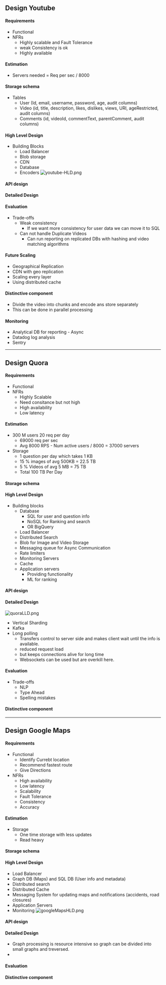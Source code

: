 ## Design Youtube
#### Requirements
- Functional
- NFRs 
    - Highly scalable and Fault Tolerance
    - weak Consistency is ok
    - Highly available
#### Estimation
- Servers needed = Req per sec / 8000
#### Storage schema
- Tables
  - User (Id, email, username, password, age, audit columns)
  - Video (id, title, description, likes, dislikes, views, URI, ageRestricted, audit columns)
  - Comments (id, videoId, commentText, parentComment, audit columns)
#### High Level Design
- Building Blocks
  - Load Balancer
  - Blob storage
  - CDN
  - Database
  - Encoders
![youtube-HLD.png](./resources/youtube-HLD.png)
#### API design
#### Detailed Design
#### Evaluation
- Trade-offs
  - Weak consistency
    - If we want more consistency for user data we can move it to SQL
  - Can not handle Duplicate Videos
    - Can run reporting on replicated DBs with hashing and video matching algorithms
#### Future Scaling
- Geographical Replication
- CDN with geo replication
- Scaling every layer
- Using distributed cache
#### Distinctive component
- Divide the video into chunks and encode ans store separately
- This can be done in parallel processing 
#### Monitoring
- Analytical DB for reporting - Async
- Datadog log analysis
- Sentry

---

## Design Quora
#### Requirements
- Functional
- NFRs
  - Highly Scalable
  - Need consitance but not high
  - High availability
  - Low latency
#### Estimation
- 300 M users 20 req per day
  - 69000 req per sec
  - Avg 8000 RPS - Num active users / 8000 = 37000 servers
- Storage
  - 1 question per day which takes 1 KB
  - 15 % images of avg 500KB = 22.5 TB
  - 5 % Videos of avg 5 MB = 75 TB
  - Total 100 TB Per Day
#### Storage schema
#### High Level Design
- Building blocks
  - Database 
    - SQL for user and question info 
    - NoSQL for Ranking and search
    - OR BigQuery
  - Load Balancer
  - Distributed Search
  - Blob for Image and Video Storage
  - Messaging queue for Async Communication
  - Rate limiters
  - Monitoring Servers
  - Cache
  - Application servers
    - Providing functionality
    - ML for ranking
#### API design
#### Detailed Design
![quoraLLD.png](./resources/quoraLLD.png)
- Vertical Sharding
- Kafka
- Long polling
  - Transfers control to server side and makes client wait until the info is available.
  - reduced request load
  - but keeps connections alive for long time
  - Websockets can be used but are overkill here.
#### Evaluation
- Trade-offs
  - NLP
  - Type Ahead
  - Spelling mistakes
#### Distinctive component

---

## Design Google Maps
#### Requirements
- Functional
  - Identify Currebt location
  - Recommend fastest route
  - Give Directions
- NFRs
  - High availability
  - Low latency
  - Scalability
  - Fault Tolerance
  - Consistency
  - Accuracy
#### Estimation
- Storage
  - One time storage with less updates
  - Read heavy
#### Storage schema
#### High Level Design
- Load Balancer
- Graph DB (Maps) and SQL DB (User info and metadata)
- Distributed search
- Distributed Cache
- Messaging System for updating maps and notifications (accidents, road closures)
- Application Servers
- Monitoring
![googleMapsHLD.png](./resources/googleMapsHLD.png)
#### API design
#### Detailed Design
- Graph processing is resource intensive so graph can be divided into small graphs and treversed.
- 
#### Evaluation
#### Distinctive component